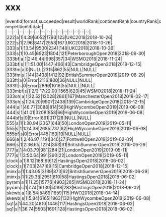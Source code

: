 # xxx


|eventId|format|succeeded|result|worldRank|continentRank|countryRank|competitionId|date|  
|	--|--|--|--|--|--|--|--|--|--|--|--|--|--|--|  
|222|a|1|4.39|6052|1793|123|UKC2018|2018-10-26|  
|222|s|1|2.96|8417|2553|167|UKC2018|2018-10-26|  
|333|a|1|13.54|9500|2341|148|UKC2018|2018-10-26|  
|333|s|1|10.45|6923|1804|121|PeterboroughOpen2018|2018-06-30|  
|333bf|a|1|2:46.44|998|357|34|WSMO2018|2018-11-24|  
|333bf|s|1|1:51.00|1447|466|43|CambridgeOpen2018|2018-12-15|  
|333fm|a|0|NULL|2315|862|55|NULL|NULL|  
|333fm|s|1|44|3438|1412|92|BritishSummerOpen2019|2019-06-29|  
|333ft|a|0|Error|2116|800|36|NULL|NULL|  
|333ft|s|0|Error|2899|1016|55|NULL|NULL|  
|333mbf|s|1|2/3 17:22.00|1565|623|45|WSMO2018|2018-11-24|  
|333oh|a|1|32.52|12028|2861|167|ManchesterOpen2018|2018-02-17|  
|333oh|s|1|24.20|9907|2438|139|CambridgeOpen2018|2018-12-15|  
|444|a|1|46.77|3088|814|56|HighWycombeOpen2019|2019-06-08|  
|444|s|1|41.01|3208|858|66|HighWycombeOpen2019|2019-06-08|  
|444bf|s|0|Error|861|317|28|NULL|NULL|  
|555|a|1|1:30.94|2357|648|50|LondonOpen2019|2019-05-11|  
|555|s|1|1:24.38|2685|737|62|HighWycombeOpen2019|2019-06-08|  
|555bf|s|0|Error|445|163|19|NULL|NULL|  
|666|a|1|2:46.97|1191|340|27|FontwellOpen2019|2019-02-09|  
|666|s|1|2:36.65|1224|353|31|BritishSummerOpen2019|2019-06-29|  
|777|a|1|4:03.79|981|284|21|LondonOpen2019|2019-05-11|  
|777|s|1|3:50.64|991|290|22|LondonOpen2019|2019-05-11|  
|clock|a|1|8.12|188|69|12|HastingsOpen2018|2018-06-02|  
|clock|s|1|7.03|247|89|15|CambridgeOpen2018|2018-12-15|  
|minx|a|1|1:43.05|3189|873|62|BritishSummerOpen2019|2019-06-29|  
|minx|s|1|1:29.38|2951|810|58|HastingsOpen2018|2018-06-02|  
|pyram|a|1|11.25|15776|4903|285|WSMO2018|2018-11-24|  
|pyram|s|1|7.74|16130|5088|283|HastingsOpen2018|2018-06-02|  
|skewb|a|1|8.54|5469|1659|115|HWO2018|2018-04-14|  
|skewb|s|1|5.84|6165|1963|132|HighWycombeOpen2019|2019-06-08|  
|sq1|a|1|44.20|4810|1446|117|HastingsOpen2018|2018-06-02|  
|sq1|s|1|36.74|5503|1691|128|HastingsOpen2018|2018-06-02|  
